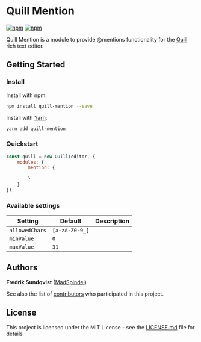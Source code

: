 # Quill Mention
[![npm](https://img.shields.io/npm/v/quill-mention.svg)]() [![npm](https://img.shields.io/npm/l/quill-mention.svg)]()

Quill Mention is a module to provide @mentions functionality for the [Quill](https://quilljs.com/) rich text editor.

## Getting Started
### Install
Install with npm:
```bash
npm install quill-mention --save
```
Install with [Yarn](https://yarnpkg.com/en/):
```bash
yarn add quill-mention
```

### Quickstart
```javascript
const quill = new Quill(editor, {
    modules: {
        mention: {
            
        }
    }
});
```

### Available settings
| Setting        | Default        | Description  |
| -------------- | -------------- | ------------ |
| `allowedChars` | `[a-zA-Z0-9_]` |              |
| `minValue`     | `0`            |              |
| `maxValue`     | `31`           |              |


## Authors

**Fredrik Sundqvist** ([MadSpindel](https://github.com/MadSpindel))

See also the list of [contributors](https://github.com/afconsult/quill-mention/contributors) who participated in this project.

## License
This project is licensed under the MIT License - see the [LICENSE.md](LICENSE.md) file for details